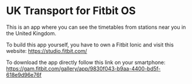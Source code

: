 # UK Transport for Fitbit OS
This is an app where you can see the timetables from stations near you in the United Kingdom.

To build this app yourself, you have to own a Fitbit Ionic and visit this website: https://studio.fitbit.com/

To download the app directly follow this link on your smartphone: https://gam.fitbit.com/gallery/app/9830f043-b9aa-4400-bd5f-618e9d96e76f
